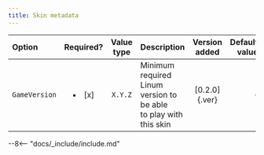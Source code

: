 ```yaml
---
title: Skin metadata
---
```


|Option|Required?|Value type|Description|Version added|Default value|
|:-|:-:|:-:|:-|:-:|-:|
|`GameVersion`| <li>[x]</li> |`X.Y.Z`|Minimum required Linum version to be able <br> to play with this skin|[0.2.0]{.ver}|`-`|

--8<-- "docs/_include/include.md"
